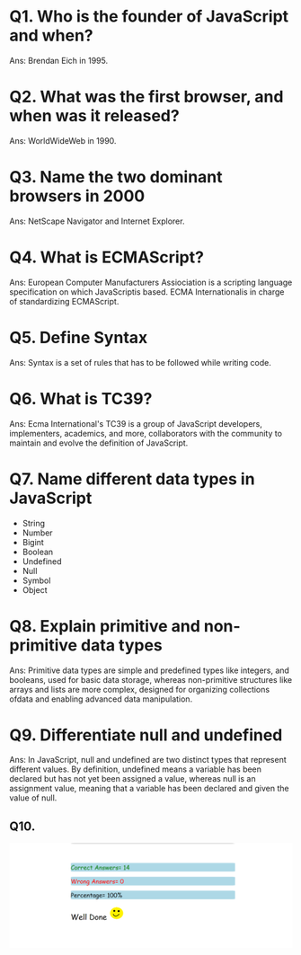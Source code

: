 # Q1. Who is the founder of JavaScript and when?

Ans: Brendan Eich in 1995.

# Q2. What was the first browser, and when was it released?

Ans: WorldWideWeb in 1990.

# Q3. Name the two dominant browsers in 2000

Ans: NetScape Navigator and Internet Explorer.

# Q4. What is ECMAScript?

Ans: European Computer Manufacturers Assiociation is a scripting language specification on which JavaScriptis based. ECMA Internationalis in charge of standardizing ECMAScript.

# Q5. Define Syntax

Ans: Syntax is a set of rules that has to be followed while writing code.

# Q6. What is TC39?

Ans: Ecma International's TC39 is a group of JavaScript developers, implementers, academics, and more, collaborators with the community to maintain and evolve the definition of JavaScript.

# Q7. Name different data types in JavaScript

- String
- Number
- Bigint
- Boolean
- Undefined
- Null
- Symbol
- Object

# Q8. Explain primitive and non-primitive data types

Ans: Primitive data types are simple and predefined types like integers, and booleans, used for basic data storage, whereas non-primitive structures like arrays and lists are more complex, designed for organizing collections ofdata and enabling advanced data manipulation.

# Q9. Differentiate null and undefined

Ans: In JavaScript, null and undefined are two distinct types that represent different values. By definition, undefined means a variable has been declared but has not yet been assigned a value, whereas null is an assignment value, meaning that a variable has been declared and given the value of null.

## Q10.

![ss](./ss.png)
